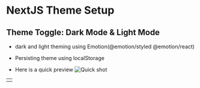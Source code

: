 # NextJS Theme Setup
## Theme Toggle: Dark Mode & Light Mode

- dark and light theming using Emotion(@emotion/styled @emotion/react)
- Persisting theme using localStorage

- Here is a quick preview
![Quick shot ](https://user-images.githubusercontent.com/7278348/224132178-d017a495-727f-4efa-8355-e2101f5bb57e.gif)

<table>
<tr>
<td src="https://user-images.githubusercontent.com/7278348/224132178-d017a495-727f-4efa-8355-e2101f5bb57e.gif"></td>
</tr>
</table>
